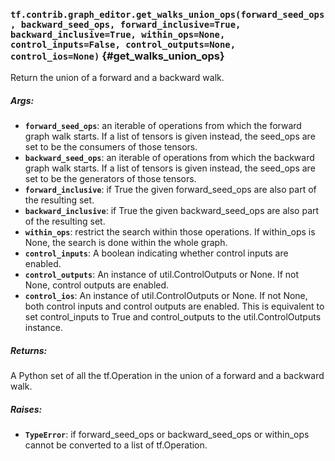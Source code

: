 ### `tf.contrib.graph_editor.get_walks_union_ops(forward_seed_ops, backward_seed_ops, forward_inclusive=True, backward_inclusive=True, within_ops=None, control_inputs=False, control_outputs=None, control_ios=None)` {#get_walks_union_ops}

Return the union of a forward and a backward walk.

##### Args:


*  <b>`forward_seed_ops`</b>: an iterable of operations from which the forward graph
    walk starts. If a list of tensors is given instead, the seed_ops are set
    to be the consumers of those tensors.
*  <b>`backward_seed_ops`</b>: an iterable of operations from which the backward graph
    walk starts. If a list of tensors is given instead, the seed_ops are set
    to be the generators of those tensors.
*  <b>`forward_inclusive`</b>: if True the given forward_seed_ops are also part of the
    resulting set.
*  <b>`backward_inclusive`</b>: if True the given backward_seed_ops are also part of the
    resulting set.
*  <b>`within_ops`</b>: restrict the search within those operations. If within_ops is
    None, the search is done within the whole graph.
*  <b>`control_inputs`</b>: A boolean indicating whether control inputs are enabled.
*  <b>`control_outputs`</b>: An instance of util.ControlOutputs or None. If not None,
    control outputs are enabled.
*  <b>`control_ios`</b>: An instance of util.ControlOutputs or None. If not None, both
    control inputs and control outputs are enabled. This is equivalent to set
    control_inputs to True and control_outputs to the util.ControlOutputs
    instance.

##### Returns:

  A Python set of all the tf.Operation in the union of a forward and a
    backward walk.

##### Raises:


*  <b>`TypeError`</b>: if forward_seed_ops or backward_seed_ops or within_ops cannot be
    converted to a list of tf.Operation.


